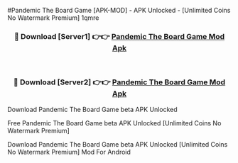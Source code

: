 #Pandemic The Board Game [APK-MOD] - APK Unlocked - [Unlimited Coins No Watermark Premium] 1qmre



<div align="center">

<h3>🔴 Download [Server1] 👉👉 <a href="https://momento.my/?title=Pandemic_The_Board_Game">Pandemic The Board Game Mod Apk</a></h3><br>

<h3>🔴 Download [Server2] 👉👉 <a href="https://momento.my/?title=Pandemic_The_Board_Game">Pandemic The Board Game Mod Apk</a></h3>
</div>



Download Pandemic The Board Game beta APK Unlocked

Free Pandemic The Board Game beta APK Unlocked [Unlimited Coins No Watermark Premium]

Download Pandemic The Board Game beta APK Unlocked [Unlimited Coins No Watermark Premium] Mod For Android
